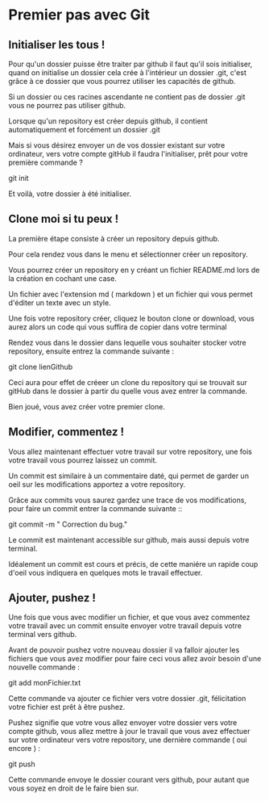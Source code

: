 # Premier pas avec Git

## Initialiser les tous !

Pour qu'un dossier puisse être traiter par github il faut qu'il sois initialiser, quand on initialise un dossier cela crée à l'intérieur un dossier .git, c'est grâce à ce dossier que vous pourrez utiliser les capacités de github.

Si un dossier ou ces racines ascendante ne contient pas de dossier .git vous ne pourrez pas utiliser github.

Lorsque qu'un repository est créer depuis github, il contient automatiquement et forcément un dossier .git

Mais si vous désirez envoyer un de vos dossier existant sur votre ordinateur, vers votre compte gitHub il faudra l'initialiser, prêt pour votre première commande ?

git init

Et voilà, votre dossier à été initialiser.


## Clone moi si tu peux !

La première étape consiste à créer un repository depuis github.

Pour cela rendez vous dans le menu et sélectionner créer un repository.

Vous pourrez créer un repository en y créant un fichier README.md lors de la création en cochant une case.

Un fichier avec l'extension md ( markdown ) et un fichier qui vous permet d'éditer un texte avec un style.

Une fois votre repository créer, cliquez le bouton clone or download, vous aurez alors un code qui vous suffira de copier dans votre terminal

<!-- INSERER IMAGE -->
Rendez vous dans le dossier dans lequelle vous souhaiter stocker votre repository, ensuite entrez la commande suivante :

git clone lienGithub


Ceci aura pour effet de créeer un clone du repository qui se trouvait sur gitHub dans le dossier à partir du quelle vous avez entrer la commande.

Bien joué, vous avez créer votre premier clone. 


## Modifier, commentez !

Vous allez maintenant effectuer votre travail sur votre repository, une fois votre travail vous pourrez laissez un commit.

Un commit est similaire à un commentaire daté, qui permet de garder un oeil sur les modifications apportez a votre repository.

Grâce aux commits vous saurez gardez une trace de vos modifications, pour faire un commit entrer la commande suivante ::


git commit -m " Correction du bug."

Le commit est maintenant accessible sur github, mais aussi depuis votre terminal.

Idéalement un commit est cours et précis, de cette maniére un rapide coup d'oeil vous indiquera en quelques mots le travail effectuer.

<!-- INSERER LA METHODE POUR ACCEDER AU COMMIT DEPUIS LE TERMINAL -->


## Ajouter, pushez !


Une fois que vous avec modifier un fichier, et que vous avez commentez votre travail avec un commit ensuite envoyer votre travail depuis votre terminal vers github.

Avant de pouvoir pushez votre nouveau dossier il va falloir ajouter les fichiers que vous avez modifier pour faire ceci vous allez avoir besoin d'une nouvelle commande :

git add monFichier.txt


Cette commande va ajouter ce fichier vers  votre dossier .git, félicitation votre fichier est prêt à être pushez.

Pushez signifie que votre vous allez envoyer votre dossier vers votre compte github, vous allez mettre à jour le travail que vous avez effectuer sur votre ordinateur vers votre repository, une dernière commande ( oui encore ) :

git push

Cette commande envoye le dossier courant vers github, pour autant que vous soyez en droit de le faire bien sur.


<!-- INSERER CONCLUSION DE FIN ? -->








